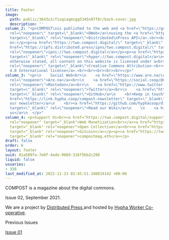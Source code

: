 ```yaml
---
title: Footer
image:
  path: public/3643u1cfioqiaqmzgq5345n97f8r/back-cover.jpg
  description: ''
column_2: "<p>COMPOST\nis published to the web and <a href=\"https://getdweb.net/\"
  rel=\"noopener\" target=\"_blank\">DWeb</a>\nusing the <a href=\"https://github.com/hyphacoop/api.distributed.press\"
  target=\"_blank\" rel=\"noopener\">Distributed\nPress API</a>.<br><br>\n\n\n\t\n\t\n\t\n\t\n\n</p><p>Read\nit
  on:</p><p><a href=\"https://two.compost.digital/\" target=\"_blank\" rel=\"noopener\">https://two.compost.digital</a></p><p><a
  href=\"https://ipfs.distributed.press/ipns/two.compost.digital/\" target=\"_blank\"
  rel=\"noopener\">ipns://two.compost.digital</a></p><p><a href=\"https://hyper.distributed.press/two.compost.digital/\"
  target=\"_blank\" rel=\"noopener\">hyper://two.compost.digital</a>\n</p><p>Unless
  otherwise stated, all content on this website is licensed under a<br> <a href=\"https://creativecommons.org/licenses/by-sa/4.0/\"
  rel=\"noopener\" target=\"_blank\">Creative Commons Attribution-<br><br>ShareAlike
  4.0 International license</a>.<br><br><br><br><br></p>"
column_3: "<p>\n    Social Web<br>\n    <a href=\"https://www.are.na/compost/\" target=\"_blank\"
  rel=\"noopener\">Are.na</a><br>\n    <a href=\"https://social.coop/@COMPOST\" target=\"_blank\"
  rel=\"noopener\">Mastodon</a><br>\n    <a href=\"https://www.twitter.com/COMPOSTmag\"
  target=\"_blank\" rel=\"noopener\">Twitter</a><br>\n    <a href=\"https://github.com/hyphacoop/two.compost.digital\"
  target=\"_blank\" rel=\"noopener\">GitHub</a>\n    <br>Keep in touch\n    <br><a
  href=\"https://link.hypha.coop/compost-newsletter\" target=\"_blank\" rel=\"noopener\">Join
  our newsletter</a>\n    <br><a href=\"https://github.com/hyphacoop/distributed-press-organizing/wiki\"
  target=\"_blank\" rel=\"noopener\">Read our Wiki</a>\n    \n    <a href=\"mailto:hello@compost.digital\">Email
  us</a>\n  </p>"
column_4: <p>Support Us<br><a href="https://two.compost.digital/support-us/#web-monetization"
  rel="noopener" target="_blank">Web Monetization<br></a><a href="https://opencollective.com/compost"
  target="_blank" rel="noopener">Open Collective</a><br><a href="https://gitcoin.co/grants/1385/compost"
  target="_blank" rel="noopener">Gitcoin</a></p><p><a href="https://two.compost.digital/support-us/"
  target="_blank" rel="noopener">compostmag.eth</a></p>
draft: false
order: 6
layout: footer
uuid: 81a580fa-7e0f-4ade-9669-316f5bb2c298
liquid: false
usuaries:
- 356
last_modified_at: 2022-11-23 02:45:51.340819142 +00:00
---
```


<p>COMPOST is a magazine about the digital commons.</p><p>Issue 02, September 2021.</p><p>We are a project by <a href="https://distributed.press/" rel="noopener" referrerpolicy="strict-origin-when-cross-origin">Distributed Press </a>and hosted by <a href="https://hypha.coop" rel="noopener" referrerpolicy="strict-origin-when-cross-origin">Hypha Worker Co-operative</a>.</p><p>Previous Issues</p><p><a href="https://one.compost.digital" rel="noopener" referrerpolicy="strict-origin-when-cross-origin">Issue 01</a></p>
